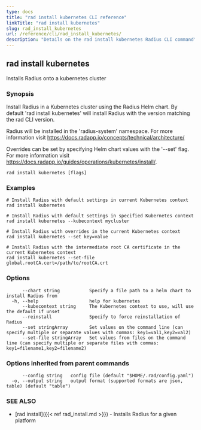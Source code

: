 ```yaml
---
type: docs
title: "rad install kubernetes CLI reference"
linkTitle: "rad install kubernetes"
slug: rad_install_kubernetes
url: /reference/cli/rad_install_kubernetes/
description: "Details on the rad install kubernetes Radius CLI command"
---
```

## rad install kubernetes

Installs Radius onto a kubernetes cluster

### Synopsis

Install Radius in a Kubernetes cluster using the Radius Helm chart.
By default 'rad install kubernetes' will install Radius with the version matching the rad CLI version.

Radius will be installed in the 'radius-system' namespace. For more information visit https://docs.radapp.io/concepts/technical/architecture/

Overrides can be set by specifying Helm chart values with the '--set' flag. For more information visit https://docs.radapp.io/guides/operations/kubernetes/install/.


```
rad install kubernetes [flags]
```

### Examples

```
# Install Radius with default settings in current Kubernetes context
rad install kubernetes

# Install Radius with default settings in specified Kubernetes context
rad install kubernetes --kubecontext mycluster

# Install Radius with overrides in the current Kubernetes context
rad install kubernetes --set key=value

# Install Radius with the intermediate root CA certificate in the current Kubernetes context
rad install kubernetes --set-file global.rootCA.cert=/path/to/rootCA.crt

```

### Options

```
      --chart string           Specify a file path to a helm chart to install Radius from
  -h, --help                   help for kubernetes
      --kubecontext string     The Kubernetes context to use, will use the default if unset
      --reinstall              Specify to force reinstallation of Radius
      --set stringArray        Set values on the command line (can specify multiple or separate values with commas: key1=val1,key2=val2)
      --set-file stringArray   Set values from files on the command line (can specify multiple or separate files with commas: key1=filename1,key2=filename2)
```

### Options inherited from parent commands

```
      --config string   config file (default "$HOME/.rad/config.yaml")
  -o, --output string   output format (supported formats are json, table) (default "table")
```

### SEE ALSO

* [rad install]({{< ref rad_install.md >}})	 - Installs Radius for a given platform

